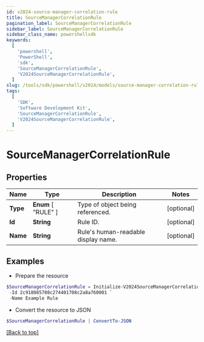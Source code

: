 ```yaml
---
id: v2024-source-manager-correlation-rule
title: SourceManagerCorrelationRule
pagination_label: SourceManagerCorrelationRule
sidebar_label: SourceManagerCorrelationRule
sidebar_class_name: powershellsdk
keywords:
  [
    'powershell',
    'PowerShell',
    'sdk',
    'SourceManagerCorrelationRule',
    'V2024SourceManagerCorrelationRule',
  ]
slug: /tools/sdk/powershell/v2024/models/source-manager-correlation-rule
tags:
  [
    'SDK',
    'Software Development Kit',
    'SourceManagerCorrelationRule',
    'V2024SourceManagerCorrelationRule',
  ]
---
```


# SourceManagerCorrelationRule

## Properties

| Name | Type | Description | Notes |
| --- | --- | --- | --- |
| **Type** | **Enum** [ "RULE" ] | Type of object being referenced. | [optional] |
| **Id** | **String** | Rule ID. | [optional] |
| **Name** | **String** | Rule's human-readable display name. | [optional] |

## Examples

- Prepare the resource

```powershell
$SourceManagerCorrelationRule = Initialize-V2024SourceManagerCorrelationRule  -Type RULE `
 -Id 2c918085708c274401708c2a8a760001 `
 -Name Example Rule
```

- Convert the resource to JSON

```powershell
$SourceManagerCorrelationRule | ConvertTo-JSON
```

[[Back to top]](#)
